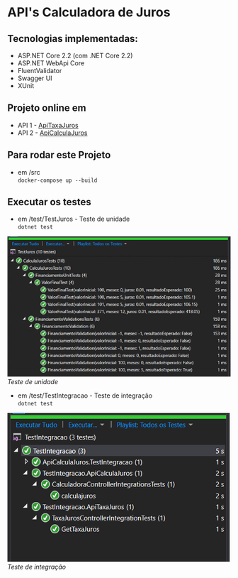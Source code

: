 # API's Calculadora de Juros

## Tecnologias implementadas:

- ASP.NET Core 2.2 (com .NET Core 2.2)
- ASP.NET WebApi Core
- FluentValidator
- Swagger UI
- XUnit

## Projeto online em

- API 1 - [ApiTaxaJuros](https://apitaxajuros.herokuapp.com/swagger)  
- API 2 - [ApiCalculaJuros](https://apicalculajuros.herokuapp.com/swagger)  

## Para rodar este Projeto
- em /src  
`docker-compose up --build`  

## Executar os testes

- em /test/TestJuros - Teste de unidade  
`dotnet test`  

![Alt Text](/docs/testsUnitarios.PNG)  
_Teste de unidade_  

- em /test/TestIntegracao - Teste de integração  
`dotnet test`  

![Alt Text](/docs/testsIntegracao.PNG)  
_Teste de integração_  
